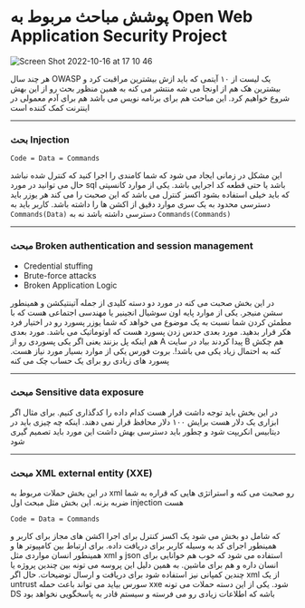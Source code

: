 # پوشش مباحث مربوط به Open Web Application Security Project


![Screen Shot 2022-10-16 at 17 10 46](https://user-images.githubusercontent.com/8413604/196038658-5cb36772-6955-432c-b4be-34e69dee86ab.png)

هر چند سال OWASP یک لیست از ۱۰ آیتمی که باید ازش بیشترین مراقبت کرد و بیشترین هک هم از اونجا می شه منتشر می کنه به همین منظور بحث رو از این بهش شروع خواهیم کرد. این مباحث هم برای برنامه نویس می باشد هم برای آدم معمولی در اینترنت کمک کننده است

---
### بحث Injection
```
Code = Data = Commands
```
این مشکل در زمانی ایجاد می شود که شما کامندی را اجرا کنید که کنترل شده نباشد حال می توانید در مورد sql باشد یا حتی قطعه کد اجرایی باشد. یکی از موارد کانسپتی که باید خیلی استفاده بشود اکسز کنترل می باشد که این صحبت را می کند هر یوزر باید دسترسی محدود به یک سری موارد دقیق از اکشن ها را داشته باشد.
کاربر باید به `Commands(Data)` دسترسی داشته باشد نه به `Commands(Commands)` ‍ 

---
### مبحث Broken authentication and session management
- Credential stuffing
- Brute-force attacks
- Broken Application Logic

در این بخش صحبت می کنه در مورد دو دسته کلیدی از جمله آتینتیکشن و همینطور سشن منیجر. یکی از موارد پایه اون سوشیال انجینیر یا مهندسی اجتماعی هست که با مطمئن کردن شما نسبت به یک موضوع می خواهد که شما یوزر پسورد رو در اختیار فرد هکر قرار بدهید. مورد بعدی حدس زدن پسورد هست که اوتوماتیک می باشد. مورد بعدی هم اینکه پل بزنند یعنی اگر یکی پسوردی رو از A پیدا کردند بیاد در سایت B هم چکش کنه به احتمال زیاد یکی می باشد!.
بروت فورس یکی از موارد بسیار مورد نیاز هست. پسورد های زیادی رو برای یک حساب چک می کنه

---
### مبحث Sensitive data exposure

در این بخش باید توجه داشت قرار هست کدام داده را کدگذاری کنیم. برای مثال اگر ابزاری یک دلار هست برایش ۱۰۰ دلار محافظ قرار نمی دهند. اینکه چه چیزی باید در دیتابیس انکریپت شود و چطور باید دسترسی بهش داشت این مورد باید تصمیم گیری شود

---
### مبحث  XML external entity (XXE)
در این بخش حملات مربوط به xml رو صحبت می کنه و استراتژی هایی که قراره به شما ضربه بزنه. این بخش مثل مبحث اول injection هست 
```
Code = Data = Commands
```
که شامل دو بخش می شود یک اکسز کنترل برای اجرا اکشن های مجاز برای کاربر و همینطور اجرای کد به وسیله کاربر برای دریافت داده. برای ارتباط بین کامپیوتر ها و همینطور انسان مواردی مثل xml و json استفاده می شود که خوب هم خوانایی برای انسان داره و هم برای ماشین. به همین دلیل این پروسه می تونه بین چندین پروژه یا چندین کمپانی نیز استفاده شود برای دریافت و ارسال توضیحات. حال اگر xml از یک untrust سورس بیاید می تواند باعث حمله xxe شود. یکی از این دسته حملات می تونه DS باشه که اطلاعات زیادی رو می فرسته و سیستم قادر به پاسخگویی نخواهد بود
